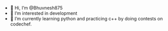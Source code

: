 - 👋 Hi, I’m @Bhuvnesh875
- 👀 I’m interested in development
- 🌱 I’m currently learning python and practicing c++ by doing contests on codechef.
<!--- 📫 How to reach me ...-->

<!---
Bhuvnesh875/Bhuvnesh875 is a ✨ special ✨ repository because its `README.md` (this file) appears on your GitHub profile.
You can click the Preview link to take a look at your changes.
--->
